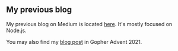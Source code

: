 ## My previous blog

My previous blog on Medium is located [here](https://apechkurov.medium.com/). It's mostly focused on Node.js.

You may also find my [blog post](https://gopheradvent.com/calendar/2021/journey-to-a-faster-concurrent-map/)  in Gopher Advent 2021.